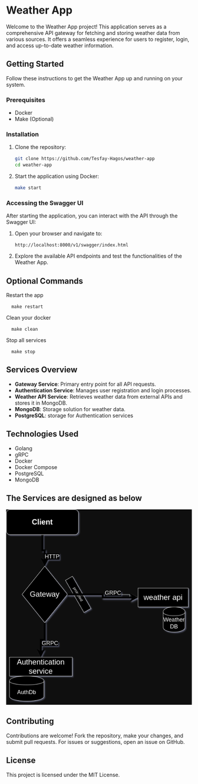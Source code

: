 # Weather App

Welcome to the Weather App project! This application serves as a comprehensive API gateway for fetching and storing weather data from various sources. It offers a seamless experience for users to register, login, and access up-to-date weather information.

## Getting Started

Follow these instructions to get the Weather App up and running on your system.

### Prerequisites

- Docker
- Make (Optional)

### Installation

1. Clone the repository:

   ```bash
   git clone https://github.com/Tesfay-Hagos/weather-app
   cd weather-app
   ```

2. Start the application using Docker:
   ```bash
   make start
   ```

### Accessing the Swagger UI

After starting the application, you can interact with the API through the Swagger UI:

1. Open your browser and navigate to:

   ```
   http://localhost:8000/v1/swagger/index.html
   ```

2. Explore the available API endpoints and test the functionalities of the Weather App.

## Optional Commands

Restart the app

```
  make restart
```

Clean your docker

```
  make clean
```

Stop all services

```
  make stop
```

## Services Overview

- **Gateway Service**: Primary entry point for all API requests.
- **Authentication Service**: Manages user registration and login processes.
- **Weather API Service**: Retrieves weather data from external APIs and stores it in MongoDB.
- **MongoDB**: Storage solution for weather data.
- **PostgreSQL**: storage for Authentication services

## Technologies Used

- Golang
- gRPC
- Docker
- Docker Compose
- PostgreSQL
- MongoDB

## The Services are designed as below

![Weather App](doc/weather-app.png)

## Contributing

Contributions are welcome! Fork the repository, make your changes, and submit pull requests. For issues or suggestions, open an issue on GitHub.

## License

This project is licensed under the MIT License.
